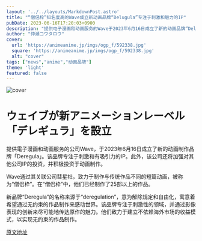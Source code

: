 ```yaml
---
layout: '../../layouts/MarkdownPost.astro'
title: "“僧侶枠”知名度高的Wave成立新动画品牌“Delugula”专注于刺激和魅力的IP"
pubDate: 2023-06-16T17:20:03+0900
description: "提供电子漫画和动画服务的Wave于2023年6月16日成立了新的动画品牌“Delugula”。该品牌专注于刺激和魅力的IP。此外，该公司还将加强对其他公司IP的投资，并积极投资于动画制作。"
author: "仲瀬コウタロウ"
cover:
  url: 'https://animeanime.jp/imgs/ogp_f/592338.jpg'
  square: 'https://animeanime.jp/imgs/ogp_f/592338.jpg'
  alt: "cover"
tags: ["news","anime","动画品牌"]
theme: 'light'
featured: false
---
```


![cover](https://animeanime.jp/imgs/ogp_f/592338.jpg)

# ウェイブが新アニメーションレーベル「デレギュラ」を設立

提供電子漫画和动画服务的公司Wave，于2023年6月16日成立了新的动画制作品牌「Deregula」。该品牌专注于刺激和有吸引力的IP。此外，该公司还将加强对其他公司IP的投资，并积极投资于动画制作。

Wave通过其关联公司彗星社，致力于制作与传统作品不同的短篇动画，被称为“僧侣枠”。在“僧侣枠”中，他们已经制作了25部以上的作品。

新品牌“Deregula”的名称来源于“deregulation”，意为解除规定和自由化，寓意着希望通过无约束的作品制作来感动世界。该品牌专注于刺激性的领域，并通过影像表现的创新来尽可能地传达原作的魅力。他们致力于建立不依赖海外市场的收益模式，以实现无约束的作品制作。

  [原文地址](https://animeanime.jp/article/2023/06/16/77962.html)